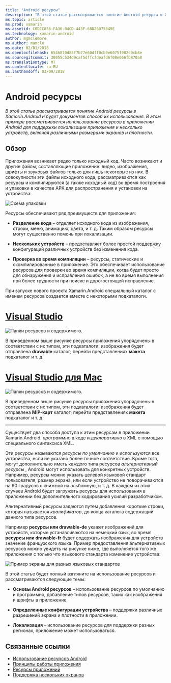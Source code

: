 ```yaml
---
title: "Android ресурсы"
description: "В этой статье рассматривается понятие Android ресурсы в Xamarin.Android и будет документов способ их использования. В этом примере рассматривается использование ресурсов в приложении Android для поддержки локализации приложения и несколько устройств, включая различными размерами экранов и плотности."
ms.topic: article
ms.prod: xamarin
ms.assetid: C0DCC856-FA36-04CD-443F-68D26075649E
ms.technology: xamarin-android
author: mgmclemore
ms.author: mamcle
ms.date: 02/01/2018
ms.openlocfilehash: 6546870d85f7b77e60dff0cb9e6075f982c9cb8e
ms.sourcegitcommit: 30055c534d9caf5dffcfdeafd6f08e666fb870a8
ms.translationtype: MT
ms.contentlocale: ru-RU
ms.lasthandoff: 03/09/2018
---
```

# <a name="android-resources"></a>Android ресурсы

_В этой статье рассматривается понятие Android ресурсы в Xamarin.Android и будет документов способ их использования. В этом примере рассматривается использование ресурсов в приложении Android для поддержки локализации приложения и несколько устройств, включая различными размерами экранов и плотности._


## <a name="overview"></a>Обзор

Приложения возникает редко только исходный код. Часто возникают и другие файлы, составляющие приложение: видео, изображения, шрифты и звуковых файлов только для лишь некоторые из них. В совокупности эти файлы исходного кода, рассматриваются как ресурсы и компилируются (а также исходный код) во время построения и упаковки в качестве APK для распространения и установки на устройства:

![Схема упаковки](images/packaging-diagram.png)

Ресурсы обеспечивают ряд преимуществ для приложения:

-  **Разделение кода** &ndash; отделяет исходного кода из изображения, строки, меню, анимацию, цвета, и т. д. Таким образом ресурсы могут существенно помочь при локализации.

-  **Нескольких устройств** &ndash; предоставляет более простой поддержку конфигураций различных устройств без изменения кода.

-  **Проверка во время компиляции** &ndash; ресурсы, статические и скомпилированные в приложение. Это обеспечивает использование ресурсов для проверки во время компиляции, когда будет просто для обнаружения и исправления ошибок, а не во время выполнения при более трудности при поиске и дорогостоящей исправление.

При запуске нового проекта Xamarin.Android специальный каталог с именем ресурсов создается вместе с некоторыми подкаталоги.

# <a name="visual-studiotabvswin"></a>[Visual Studio](#tab/vswin)

![Папки ресурсов и содержимого.](images/resources-folder-vs.png)

В приведенном выше рисунке ресурсы приложения упорядочены в соответствии с их типом, эти подкаталоги: изображения будет отправлена **drawable** каталог; перейти представлениях **макета** подкаталог и т. д.
 
# <a name="visual-studio-for-mactabvsmac"></a>[Visual Studio для Mac](#tab/vsmac)

![Папки ресурсов и содержимого.](images/resources-folder-xs.png)

В приведенном выше рисунке ресурсы приложения упорядочены в соответствии с их типом, эти подкаталоги: изображения будет отправлена **MIP-карт** каталог; перейти представлениях **макета** подкаталог и т. д.
 
-----

Существует два способа доступа к этим ресурсам в приложении Xamarin.Android: *программно* в коде и *декларативно* в XML с помощью специального синтаксиса XML.

Эти ресурсы называются *ресурсы по умолчанию* и используются все устройства, если не указано более точное соответствие. Кроме того, могут дополнительно иметь каждого типа ресурсов *альтернативный ресурсы* , Android могут использовать для конкретных устройств. Например, ресурсы можно указать целевой языковой стандарт пользователя, размер экрана, или если устройство не поворачиваются на 90 градусов с книжной на альбомную, и т. д. В каждом из этих случаев Android будет загружать ресурсы для использования в приложении без дополнительного кодирования усилий разработчиком.

Альтернативный ресурсы задаются путем добавления короткие строки, которая называется *квалификатор*, до конца каталога содержащий данного типа ресурсов.

Например **ресурсы или drawable-de** укажет изображений для устройств, которые устанавливаются на немецкий язык, во время **ресурсы или drawable-fr** будет содержать изображения для устройств значение французского языка. Пример предоставления альтернативных ресурсов можно увидеть на рисунке ниже, где выполняется того же приложения с только что языкового стандарта изменение устройства:

![Пример экраны для разных языковых стандартов](images/localized-screenshots.png)

В этой статье будет полный взгляните на использование ресурсов и рассматриваются следующие темы:

-  **Основы Android ресурсов** &ndash; использование ресурсов по умолчанию и программно, добавление типов ресурсов, таких как изображения и шрифты в приложение.

-  **Определенные конфигурации устройства** &ndash; поддержки различных разрешений экрана и плотности в приложении.

-  **Локализация** &ndash; использование ресурсов для поддержки разных регионах, приложение может использоваться.


## <a name="related-links"></a>Связанные ссылки

- [Использование ресурсов Android](~/android/app-fundamentals/resources-in-android/android-assets.md)
- [Принципы работы приложения](http://developer.android.com/guide/topics/fundamentals.html)
- [Ресурсы приложений](http://developer.android.com/guide/topics/resources/index.html)
- [Поддержка нескольких экранов](http://developer.android.com/guide/practices/screens_support.html)
